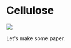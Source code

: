 # Cellulose

![](https://github.com/dvejmz/cellulose/workflows/build/badge.svg)

Let's make some paper.
